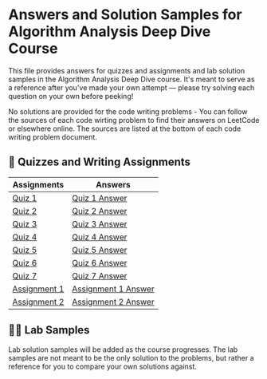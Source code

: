 # Answers and Solution Samples for Algorithm Analysis Deep Dive Course

This file provides answers for quizzes and assignments and lab solution samples in the Algorithm Analysis Deep Dive course. It's meant to serve as a reference after you've made your own attempt — please try solving each question on your own before peeking!

No solutions are provided for the code writing problems - You can follow the sources of each code wirting problem to find their answers on LeetCode or elsewhere online. The sources are listed at the bottom of each code writing problem document.

## 📖 Quizzes and Writing Assignments

| Assignments | Answers |
|-------------|---------|
| [Quiz 1](https://docs.google.com/document/d/1PClb1o2UcZQSQG5B3Ptg959xZCAyYuciqmhKX5535Io/edit?usp=sharing) | [Quiz 1 Answer](https://docs.google.com/document/d/1bN4njnydweuZSZw03tQxj30HmXX77b6-Uy5-LmX0qvQ/edit?usp=sharing) |
| [Quiz 2](https://docs.google.com/document/d/1FU-Kr4A2BaMsaRyJKzZ2fbiUR04nqJcuEEkmIM9fOkU/edit?usp=sharing) | [Quiz 2 Answer](https://docs.google.com/document/d/1y6ZMgdoSahWIUeVkYC_NpuEVN7pqDxKsTaFn1ZFljH8/edit?usp=sharing) |
| [Quiz 3](https://docs.google.com/document/d/1-me6Ale3Z3sZWuMyGhZlG7v8vZfOwYj4ucEsoJwbmq8/edit?usp=sharing) | [Quiz 3 Answer](https://docs.google.com/document/d/1rR6C2pJCiOVRZlb1Knug7-q3bzE5c907ArwA4wjBhuQ/edit?usp=sharing) |
| [Quiz 4](https://docs.google.com/document/d/1JHpZxrnRD7RKn0P-22Xv3pO_ECiBzep5L0VmUsk_3Io/edit?usp=sharing) | [Quiz 4 Answer](https://docs.google.com/document/d/15hnoYFc4wL2cXP5z4fKSsu7FlQ_SscFilm5eqFLB_WQ/edit?usp=sharing) |
| [Quiz 5](https://docs.google.com/document/d/1bdhzd8xujyFB6TyhDft2fD3UYasClTsPYJ0SVMeNwGA/edit?usp=sharing) | [Quiz 5 Answer](https://docs.google.com/document/d/1jpEvaSZ7t-OaFuu72vXQXnUO_hO6UF4E9b354qwkTGY/edit?usp=sharing) |
| [Quiz 6](https://docs.google.com/document/d/1_X_jlrd3_Be5C5CfRSLkjiCT-BCR5u0are1jEOE49xQ/edit?usp=sharing) | [Quiz 6 Answer](https://docs.google.com/document/d/1pXWZjJqzJlI_25CYbwLsIrNkkgt5qatz_V21SnAcstE/edit?usp=sharing) |
| [Quiz 7](https://docs.google.com/document/d/1iA98z82cX85ra1_uA34v5s168ONLP-lKeK5FDI3TioY/edit?usp=sharing) | [Quiz 7 Answer](https://docs.google.com/document/d/1J-0r8uJtezwzHsrDpXZNt0VFHRO-kYEaOHtNtAXwAAQ/edit?usp=sharing) |
| [Assignment 1](https://docs.google.com/document/d/1i0FRQT-tFdPttXnp5b-foclHR3lJslYozPLhFIo3eMc/edit?usp=sharing) | [Assignment 1 Answer](https://docs.google.com/document/d/1-WX4Iuwo0k1U4h5LknFr7HN0Y3TuWfDryhwbX8prnlk/edit?usp=sharing) |
| [Assignment 2](https://docs.google.com/document/d/1AyGOX4SYYp25lpnus1-VwxmtB9vXaHw7hc2l9UZXXeM/edit?usp=sharing) | [Assignment 2 Answer](https://docs.google.com/document/d/12gBS9DCPdbJxlw_nattKIbLbSqQNw5wrUyv2z2guZb4/edit?usp=sharing) |

## 👨‍💻 Lab Samples

Lab solution samples will be added as the course progresses. The lab samples are not meant to be the only solution to the problems, but rather a reference for you to compare your own solutions against.